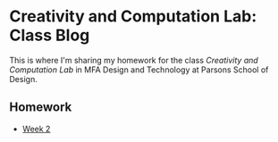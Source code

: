 # Creativity and Computation Lab: Class Blog

This is where I'm sharing my homework for the class *Creativity and Computation Lab* in MFA Design and Technology at Parsons School of Design.

## Homework

- [Week 2](/week-2)